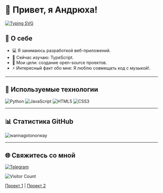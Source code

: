 # 👋 Привет, я Андрюха!
[![Typing SVG](https://readme-typing-svg.demolab.com/?lines=+Aspiring+QA+Engineer;Focused+on+Software+Testing+and+Quality+Assurance)](https://git.io/typing-svg)
## 🌟 О себе
- 💻 Я занимаюсь разработкой веб-приложений.
- 🌱 Сейчас изучаю: TypeScript.
- 🎯 Мои цели: создание open-source проектов.
- ⚡ Интересный факт обо мне: Я люблю совмещать код с музыкой!.

---

## 🔧 Используемые технологии
![Python](https://img.shields.io/badge/-Python-333?style=flat-square&logo=python)
![JavaScript](https://img.shields.io/badge/-JavaScript-333?style=flat-square&logo=javascript)
![HTML5](https://img.shields.io/badge/-HTML5-333?style=flat-square&logo=html5)
![CSS3](https://img.shields.io/badge/-CSS3-333?style=flat-square&logo=css3)

---

## 📊 Статистика GitHub
![wannagotonorway](https://github-readme-stats.vercel.app/api?username=wannagotonorway&show_icons=true&theme=radical)

---

## 🌐 Свяжитесь со мной
[![Telegram](https://img.shields.io/badge/Telegram-blue?style=flat-square&logo=telegram)](https://t.me/ваш_ник)

![Visitor Count](https://komarev.com/ghpvc/?username=wannagotonorway)

[Проект 1](https://github.com/yourusername/project1) | [Проект 2](https://github.com/yourusername/project2)
